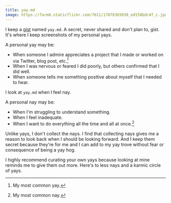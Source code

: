 ```yaml
---
title: yay.md
image: https://farm8.staticflickr.com/7611/17078365030_ed158bdc4f_c.jpg
---
```


I keep a [gist](https://gist.github.com/) named `yay.md`. A secret, never shared and don't plan to, gist. It's where I keep screenshots of my personal yays.

A personal yay may be:

- When someone I admire appreciates a project that I made or worked on via Twitter, blog post, etc.[^1]
- When I was nervous or feared I did poorly, but others confirmed that I did well.
- When someone tells me something positive about myself that I needed to hear.

I look at `yay.md` when I feel nay.

A personal nay may be:

- When I'm struggling to understand something.
- When I feel inadequate.
- When I want to do everything all the time and all at once.[^2]

Unlike yays, I don't collect the nays. I find that collecting nays gives me a reason to look back when I should be looking forward. And I keep them secret because they're for me and I can add to my yay trove without fear or consequence of being a yay hog.

I highly recommend curating your own yays because looking at mine reminds me to give them out more. Here's to less nays and a karmic circle of yays.

[^1]: My most common yay.
[^2]: My most common nay.
